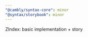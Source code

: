 ```yaml
---
"@cambly/syntax-core": minor
"@syntax/storybook": minor
---
```


ZIndex: basic implementation + story

